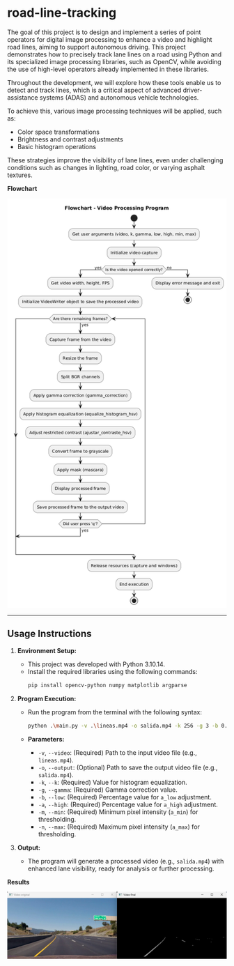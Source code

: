 # road-line-tracking
The goal of this project is to design and implement a series of point operators for digital image processing to enhance a video and highlight road lines, aiming to support autonomous driving. This project demonstrates how to precisely track lane lines on a road using Python and its specialized image processing libraries, such as OpenCV, while avoiding the use of high-level operators already implemented in these libraries.

Throughout the development, we will explore how these tools enable us to detect and track lines, which is a critical aspect of advanced driver-assistance systems (ADAS) and autonomous vehicle technologies.

To achieve this, various image processing techniques will be applied, such as:

- Color space transformations
- Brightness and contrast adjustments
- Basic histogram operations

These strategies improve the visibility of lane lines, even under challenging conditions such as changes in lighting, road color, or varying asphalt textures.

**Flowchart**

![Flowchart](img/flowchart.png)

---

## Usage Instructions

1. **Environment Setup:**
   - This project was developed with Python 3.10.14.
   - Install the required libraries using the following commands:
     ```bash
     pip install opencv-python numpy matplotlib argparse
     ```

2. **Program Execution:**
   - Run the program from the terminal with the following syntax:
     ```bash
     python .\main.py -v .\lineas.mp4 -o salida.mp4 -k 256 -g 3 -b 0.95 -a 0.95 -m 0 -n 255
     ```

   - **Parameters:**
     - `-v`, `--video`: (Required) Path to the input video file (e.g., `lineas.mp4`).
     - `-o`, `--output`: (Optional) Path to save the output video file (e.g., `salida.mp4`).
     - `-k`, `--k`: (Required) Value for histogram equalization.
     - `-g`, `--gamma`: (Required) Gamma correction value.
     - `-b`, `--low`: (Required) Percentage value for `a_low` adjustment.
     - `-a`, `--high`: (Required) Percentage value for `a_high` adjustment.
     - `-m`, `--min`: (Required) Minimum pixel intensity (`a_min`) for thresholding.
     - `-n`, `--max`: (Required) Maximum pixel intensity (`a_max`) for thresholding.

3. **Output:**
   - The program will generate a processed video (e.g., `salida.mp4`) with enhanced lane visibility, ready for analysis or further processing.

**Results**

![Flowchart](img/result.png)
